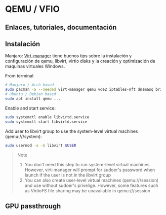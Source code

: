 # QEMU / VFIO

## Enlaces, tutoriales, documentación

## Instalación

Manjaro: [Virt-manager](https://wiki.manjaro.org/index.php/Virt-manager) tiene buenos tips sobre la instalación y configuración de qemu, libvirt, virtio disks y la creación y optimización de maquinas virtuales Windows.

From terminal:

```bash
# Manjaro / Arch based
sudo pacman -S --needed virt-manager qemu vde2 iptables-nft dnsmasq bridge-utils openbsd-netcat edk2-ovmf swtpm
# Ubuntu / Debian based
sudo apt install qemu ...
```

Enable and start service:

```bash
sudo systemctl enable libvirtd.service
sudo systemctl start libvirtd.service
```

Add user to libvirt group to use the system-level virtual machines (qemu:///system):

```bash
sudo usermod -a -G libvirt $USER
```

> Note
> 
> 1. You don't need this step to run system-level virtual machines. However, virt-manager will prompt for sudoer's password when launch if the user is not in the libvirt group
> 2. You can also create user-level virtual machines (qemu:///session) and use without sudoer's privelige. However, some features such as VirtioFS file sharing may be unavailable in qemu:///session

## GPU passthrough
